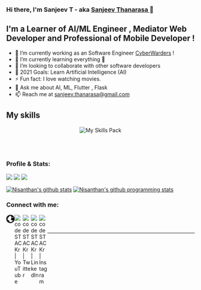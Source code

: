 ### Hi there, I'm Sanjeev  T - aka [ Sanjeev Thanarasa ](https://www.sanjeev.me) 👋

## I'm a Learner of AI/ML Engineer , Mediator Web Developer and Professional of Mobile Developer !
- 🔭 I’m currently working as an Software Engineer [CyberWarders]() !
- 🌱 I’m currently learning everything 🤣
- 👯 I’m looking to collaborate with other software developers
- 🥅 2021 Goals: Learn Artificial Intelligence (AI)
- ⚡ Fun fact: I love watching movies.
- 💬 Ask me about AI, ML, Flutter , Flask
- 📫 Reach me at sanjeev.thanarasa@gmail.com

## My skills

<p align="center">
  <img align="center" alt="My Skills Pack" src="https://user-images.githubusercontent.com/59352357/123561040-c940e500-d7c3-11eb-9833-f970bae6535b.png" />
</p>

<br />
<br />

### Profile & Stats:
<img width="40px" padding-bottom=15px src="https://user-images.githubusercontent.com/59352357/123560294-f8088c80-d7be-11eb-9d14-69ab9fefe501.png" /> <img src="https://profile-counter.glitch.me/sanji185/count.svg" /> <img width="40px" padding-bottom=15px src="https://user-images.githubusercontent.com/59352357/123560461-e4115a80-d7bf-11eb-9b67-a65f2d0d1f06.png" />

[![Nisanthan's github stats](https://github-readme-stats.vercel.app/api?username=sanji185&count_private=true&show_icons=true&theme=chartreuse-dark)](
https://profile-summary-for-github.com/user/sanji185)
[![Nisanthan's github programming stats](https://github-readme-stats.vercel.app/api/top-langs/?username=sanji185&count_private=true&show_icons=true&theme=chartreuse-dark&layout=compact)](
https://profile-summary-for-github.com/user/sanji185)


### Connect with me:

[<img align="left" alt="codeSTACKr.com" width="22px" src="https://raw.githubusercontent.com/iconic/open-iconic/master/svg/globe.svg" />][website]
[<img align="left" alt="codeSTACKr | YouTube" width="22px" src="https://cdn.jsdelivr.net/npm/simple-icons@v3/icons/youtube.svg" />][youtube]
[<img align="left" alt="codeSTACKr | Twitter" width="22px" src="https://cdn.jsdelivr.net/npm/simple-icons@v3/icons/twitter.svg" />][twitter]
[<img align="left" alt="codeSTACKr | LinkedIn" width="22px" src="https://cdn.jsdelivr.net/npm/simple-icons@v3/icons/linkedin.svg" />][linkedin]
[<img align="left" alt="codeSTACKr | Instagram" width="22px" src="https://cdn.jsdelivr.net/npm/simple-icons@v3/icons/instagram.svg" />][instagram]

<br />
<br />

---
[website]: https://www.sanjeev.me
[twitter]: https://twitter.com/sanjeev
[youtube]: https://youtube.com/
[instagram]: https://instagram.com/
[linkedin]: https://linkedin.com/in/sanjeev-thanarasa
[websiteprofile]: https://www.sanjeev.me/#resume
